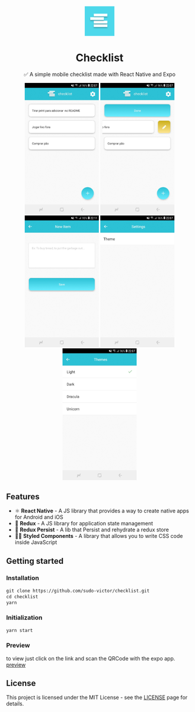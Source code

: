 <p align="center">
<br>
    <img src="./assets/icon.png" alt="checklist" width="80">
<br>
<h1 align="center">
    Checklist
</h1>
</p>

<p align="center">✅ A simple mobile checklist made with React Native and Expo</p>

<div align="center">
<img src="./assets/prints/light-home-1.jpeg" alt="checklist" width="200">
<img src="./assets/prints/light-home-2.jpeg" alt="checklist" width="200">
<img src="./assets/prints/light-form.jpeg" alt="checklist" width="200">
<img src="./assets/prints/light-settings.jpeg" alt="checklist" width="200">
<img src="./assets/prints/light-themes.jpeg" alt="checklist" width="200">
</div>



## Features

-   ⚛ **React Native** - A JS library that provides a way to create native apps for Android and iOS
-   🔄 **Redux** - A JS library for application state management
-   🔄 **Redux Persist** - A lib that Persist and rehydrate a redux store
-   💅🏿 **Styled Components** - A library that allows you to write CSS code inside JavaScript

## Getting started

### Installation

```
git clone https://github.com/sudo-victor/checklist.git
cd checklist
yarn
```

### Initialization

```
yarn start
```

### Preview

to view just click on the link and scan the QRCode with the expo app.
[preview](https://expo.io/@victor_souto/checklist)

## License

This project is licensed under the MIT License - see the [LICENSE](https://opensource.org/licenses/MIT) page for details.
